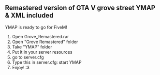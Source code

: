 Remastered version of GTA V grove street
YMAP & XML included
-
YMAP is ready to go for FiveM!
1. Open Grove_Remastered.rar
2. Open "Grove Remastered" folder
3. Take "YMAP" folder
4. Put it in your server resources
5. go to server.cfg
6. Type this in server.cfg: start YMAP
7. Enjoy! :3
